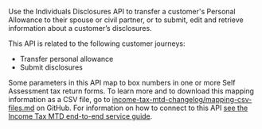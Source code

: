 Use the Individuals Disclosures API to transfer a customer's Personal Allowance to their spouse or civil partner, or to submit, edit and retrieve information about a customer’s disclosures.

This API is related to the following customer journeys:

* Transfer personal allowance
* Submit disclosures

Some parameters in this API map to box numbers in one or more Self Assessment tax return forms. 
To learn more and to download this mapping information as a CSV file, go to [income-tax-mtd-changelog/mapping-csv-files.md](https://github.com/hmrc/income-tax-mtd-changelog/blob/main/mapping/mapping-csv-files.md) on GitHub. 
For information on how to connect to this API [see the Income Tax MTD end-to-end service guide](https://developer.service.hmrc.gov.uk/guides/income-tax-mtd-end-to-end-service-guide/).